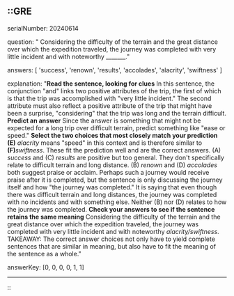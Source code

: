::GRE
---

serialNumber: 20240614

question: " Considering the difficulty of the terrain and the great distance over which the expedition traveled, the journey was completed with very little incident and with noteworthy _______."

answers: [
  'success',
  'renown',
  'results',
  'accolades',
  'alacrity',
  'swiftness'
]

explanation: "<strong>Read the sentence, looking for clues</strong> In this sentence, the conjunction \"and\" links two positive attributes of the trip, the first of which is that the trip was accomplished with \"very little incident.\" The second attribute must also reflect a positive attribute of the trip that might have been a surprise, \"considering\" that the trip was long and the terrain difficult. <strong>Predict an answer</strong> Since the answer is something that might not be expected for a long trip over difficult terrain, predict something like \"ease or speed.\" <strong>Select the two choices that most closely match your prediction</strong> <strong>(E)</strong> <i>alacrity</i> means \"speed\" in this context and is therefore similar to <strong>(F)</strong><i>swiftness</i>. These fit the prediction well and are the correct answers. (A) <i>success</i> and (C) <i>results</i> are positive but too general. They don't specifically relate to difficult terrain and long distance. (B) <i>renown</i> and (D) <i>accolades</i> both suggest praise or acclaim. Perhaps such a journey would receive praise after it is completed, but the sentence is only discussing the journey itself and how \"the journey was completed.\" It is saying that even though there was difficult terrain and long distances, the journey was completed with no incidents and with something else. Neither (B) nor (D) relates to how the journey was completed. <strong>Check your answers to see if the sentence retains the same meaning</strong> Considering the difficulty of the terrain and the great distance over which the expedition traveled, the journey was completed with very little incident and with noteworthy <i>alacrity/swiftness</i>. TAKEAWAY: The correct answer choices not only have to yield complete sentences that are similar in meaning, but also have to fit the meaning of the sentence as a whole."

answerKey: [0, 0, 0, 0, 1, 1]

---
::